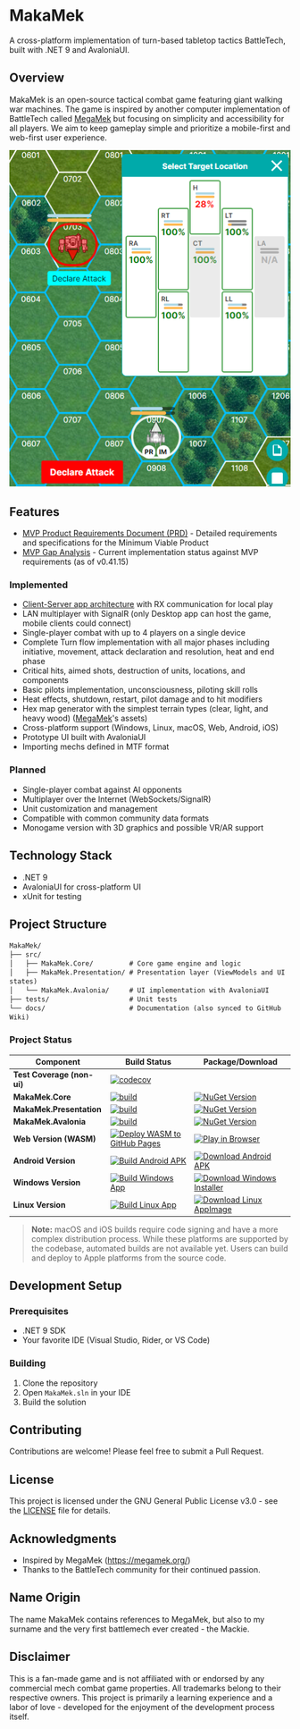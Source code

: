 # MakaMek

A cross-platform implementation of turn-based tabletop tactics BattleTech, built with .NET 9 and AvaloniaUI.

## Overview

MakaMek is an open-source tactical combat game featuring giant walking war machines. The game is inspired by another computer implementation of BattleTech called [MegaMek](https://megamek.org/) but focusing on simplicity and accessibility for all players. We aim to keep gameplay simple and prioritize a mobile-first and web-first user experience.

![MakaMek](docs/screenshots/win/100825.png)

## Features
- [MVP Product Requirements Document (PRD)](docs/MakaMek-MVP-PRD.md) - Detailed requirements and specifications for the Minimum Viable Product
- [MVP Gap Analysis](docs/MakaMek-MVP-Gap-Analysis(0.41.15).md) - Current implementation status against MVP requirements (as of v0.41.15)

### Implemented
- [Client-Server app architecture](https://github.com/anton-makarevich/MakaMek/wiki/Game-(Protocol)-High-Level-Architecture) with RX communication for local play
- LAN multiplayer with SignalR (only Desktop app can host the game, mobile clients could connect)
- Single-player combat with up to 4 players on a single device
- Complete Turn flow implementation with all major phases including initiative, movement, attack declaration and resolution, heat and end phase
- Critical hits, aimed shots, destruction of units, locations, and components
- Basic pilots implementation, unconsciousness, piloting skill rolls
- Heat effects, shutdown, restart, pilot damage and to hit modifiers
- Hex map generator with the simplest terrain types (clear, light, and heavy wood) ([MegaMek](https://megamek.org/)'s assets)
- Cross-platform support (Windows, Linux, macOS, Web, Android, iOS)
- Prototype UI built with AvaloniaUI
- Importing mechs defined in MTF format 

### Planned
- Single-player combat against AI opponents
- Multiplayer over the Internet (WebSockets/SignalR)
- Unit customization and management
- Compatible with common community data formats
- Monogame version with 3D graphics and possible VR/AR support

## Technology Stack

- .NET 9
- AvaloniaUI for cross-platform UI
- xUnit for testing

## Project Structure

```
MakaMek/
├── src/
│   ├── MakaMek.Core/         # Core game engine and logic
│   ├── MakaMek.Presentation/ # Presentation layer (ViewModels and UI states)
│   └── MakaMek.Avalonia/     # UI implementation with AvaloniaUI
├── tests/                    # Unit tests
└── docs/                     # Documentation (also synced to GitHub Wiki)
```

### Project Status

| Component                  | Build Status                                                                                                                                                                                             | Package/Download |
|----------------------------|----------------------------------------------------------------------------------------------------------------------------------------------------------------------------------------------------------|----------------|
| **Test Coverage (non-ui)** | [![codecov](https://codecov.io/github/anton-makarevich/MakaMek/graph/badge.svg?token=SAQTXWFA21)](https://codecov.io/github/anton-makarevich/MakaMek)                                                    | |
| **MakaMek.Core**           | [![build](https://github.com/anton-makarevich/MakaMek/actions/workflows/core.yml/badge.svg)](https://github.com/anton-makarevich/MakaMek/actions/workflows/core.yml)                                     | [![NuGet Version](https://img.shields.io/nuget/vpre/Sanet.MakaMek.Core?logo=nuget)](https://www.nuget.org/packages/Sanet.MakaMek.Core) |
| **MakaMek.Presentation**   | [![build](https://github.com/anton-makarevich/MakaMek/actions/workflows/presentation.yml/badge.svg)](https://github.com/anton-makarevich/MakaMek/actions/workflows/presentation.yml)                     | [![NuGet Version](https://img.shields.io/nuget/vpre/Sanet.MakaMek.Presentation?logo=nuget)](https://www.nuget.org/packages/Sanet.MakaMek.Presentation) |
| **MakaMek.Avalonia**       | [![build](https://github.com/anton-makarevich/MakaMek/actions/workflows/avalonia.yml/badge.svg)](https://github.com/anton-makarevich/MakaMek/actions/workflows/avalonia.yml)                             | [![NuGet Version](https://img.shields.io/nuget/vpre/Sanet.MakaMek.Avalonia?logo=nuget)](https://www.nuget.org/packages/Sanet.MakaMek.Avalonia) |
| **Web Version (WASM)**     | [![Deploy WASM to GitHub Pages](https://github.com/anton-makarevich/MakaMek/actions/workflows/deploy-wasm.yml/badge.svg)](https://github.com/anton-makarevich/MakaMek/actions/workflows/deploy-wasm.yml) | [![Play in Browser](https://img.shields.io/badge/Play-in%20Browser-blue?logo=github)](https://anton-makarevich.github.io/MakaMek/) |
| **Android Version**        | [![Build Android APK](https://github.com/anton-makarevich/MakaMek/actions/workflows/build-android.yml/badge.svg)](https://github.com/anton-makarevich/MakaMek/actions/workflows/build-android.yml)       | [![Download Android APK](https://img.shields.io/badge/Download-Android%20APK-green?logo=android)](https://github.com/anton-makarevich/MakaMek/actions/workflows/build-android.yml) |
| **Windows Version**        | [![Build Windows App](https://github.com/anton-makarevich/MakaMek/actions/workflows/build-windows.yml/badge.svg)](https://github.com/anton-makarevich/MakaMek/actions/workflows/build-windows.yml)       | [![Download Windows Installer](https://img.shields.io/badge/Download-Windows%20Installer-blue?logo=data:image/png;base64,iVBORw0KGgoAAAANSUhEUgAAADIAAAAyCAYAAAAeP4ixAAAACXBIWXMAAAsTAAALEwEAmpwYAAABE0lEQVR4nO3aMUrEYBDF8R/Y2W1hoa29CF7BwgvoEWw9gI2lF9ADWNraiTarWwhewcJKOytL/UTIQhrjsolk17w/pBnCzDd88xjICyGEZWUV2zjAMS7wgDeMLSAb2MUhTnGFJ3ygNDy9MMIO9nGCSzzi/ZfDlj4a+R6FLazXYufVKMx72PJXjaxgE3s4qg56g2d8VgVea+9PY701Mmo5ClNKn41cd1ik10ZKGpEbKRmtBqIR0YhopIloRDQiGmnivqVOxh3mKjPUCEvDpOW133WYq8xQ40eyR2SPyB5pIhoRjYhGmohGRCOikUF8xP43tkJbo+dlkYyeNi7sWi12tqjW2yDM0EHY013/MHA7V8YQBswXmfZIX4+AWlMAAAAASUVORK5CYII=)](https://github.com/anton-makarevich/MakaMek/actions/workflows/build-windows.yml) |
| **Linux Version**          | [![Build Linux App](https://github.com/anton-makarevich/MakaMek/actions/workflows/build-linux.yml/badge.svg)](https://github.com/anton-makarevich/MakaMek/actions/workflows/build-linux.yml)             | [![Download Linux AppImage](https://img.shields.io/badge/Download-Linux%20AppImage-orange?logo=linux)](https://github.com/anton-makarevich/MakaMek/actions/workflows/build-linux.yml) |

> **Note:** macOS and iOS builds require code signing and have a more complex distribution process. While these platforms are supported by the codebase, automated builds are not available yet.
> Users can build and deploy to Apple platforms from the source code.

## Development Setup

### Prerequisites

- .NET 9 SDK
- Your favorite IDE (Visual Studio, Rider, or VS Code)

### Building

1. Clone the repository
2. Open `MakaMek.sln` in your IDE
3. Build the solution

## Contributing

Contributions are welcome! Please feel free to submit a Pull Request.

## License

This project is licensed under the GNU General Public License v3.0 - see the [LICENSE](LICENSE) file for details.

## Acknowledgments

- Inspired by MegaMek (https://megamek.org/)
- Thanks to the BattleTech community for their continued passion.

## Name Origin

The name MakaMek contains references to MegaMek, but also to my surname and the very first battlemech ever created - the Mackie.

## Disclaimer

This is a fan-made game and is not affiliated with or endorsed by any commercial mech combat game properties. All trademarks belong to their respective owners.
This project is primarily a learning experience and a labor of love - developed for the enjoyment of the development process itself.
